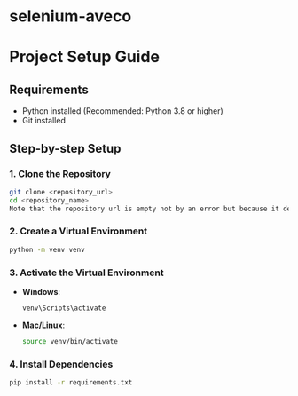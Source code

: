 # selenium-aveco

# Project Setup Guide

## Requirements
- Python installed (Recommended: Python 3.8 or higher)
- Git installed

## Step-by-step Setup

### 1. Clone the Repository
```sh
git clone <repository_url>
cd <repository_name>
Note that the repository url is empty not by an error but because it depends the way that the user decides to clone the repository. In the next PR i will delete this line.
```

### 2. Create a Virtual Environment
```sh
python -m venv venv
```

### 3. Activate the Virtual Environment
- **Windows**:
  ```sh
  venv\Scripts\activate
  ```
- **Mac/Linux**:
  ```sh
  source venv/bin/activate
  ```

### 4. Install Dependencies
```sh
pip install -r requirements.txt
```
